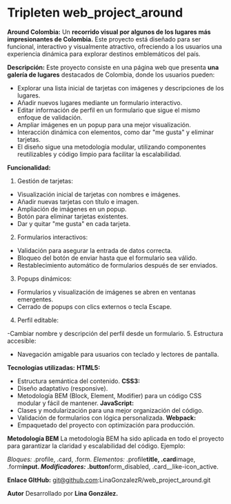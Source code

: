 # Tripleten web_project_around

**Around Colombia:** Un **recorrido visual por algunos de los lugares más impresionantes de Colombia.** Este proyecto está diseñado para ser funcional, interactivo y visualmente atractivo, ofreciendo a los usuarios una experiencia dinámica para explorar destinos emblemáticos del país.

**Descripción:**
Este proyecto consiste en una página web que presenta **una galería de lugares** destacados de Colombia, donde los usuarios pueden:

- Explorar una lista inicial de tarjetas con imágenes y descripciones de los lugares.
- Añadir nuevos lugares mediante un formulario interactivo.
- Editar información de perfil en un formulario que sigue el mismo enfoque de validación.
- Ampliar imágenes en un popup para una mejor visualización.
- Interacción dinámica con elementos, como dar "me gusta" y eliminar tarjetas.
- El diseño sigue una metodología modular, utilizando componentes reutilizables y código limpio para facilitar la escalabilidad.

**Funcionalidad:**

1. Gestión de tarjetas:

- Visualización inicial de tarjetas con nombres e imágenes.
- Añadir nuevas tarjetas con título e imagen.
- Ampliación de imágenes en un popup.
- Botón para eliminar tarjetas existentes.
- Dar y quitar "me gusta" en cada tarjeta.

2. Formularios interactivos:

- Validación para asegurar la entrada de datos correcta.
- Bloqueo del botón de enviar hasta que el formulario sea válido.
- Restablecimiento automático de formularios después de ser enviados.

3. Popups dinámicos:

- Formularios y visualización de imágenes se abren en ventanas emergentes.
- Cerrado de popups con clics externos o tecla Escape.

4. Perfil editable:

-Cambiar nombre y descripción del perfil desde un formulario. 5. Estructura accesible:

- Navegación amigable para usuarios con teclado y lectores de pantalla.

**Tecnologías utilizadas:**
**HTML5:**

- Estructura semántica del contenido.
  **CSS3:**
- Diseño adaptativo (responsive).
- Metodología BEM (Block, Element, Modifier) para un código CSS modular y fácil de mantener.
  **JavaScript:**
- Clases y modularización para una mejor organización del código.
- Validación de formularios con lógica personalizada.
  **Webpack:**
- Empaquetado del proyecto con optimización para producción.

**Metodología BEM**
La metodología BEM ha sido aplicada en todo el proyecto para garantizar la claridad y escalabilidad del código. Ejemplo:

_Bloques:_ .profile, .card, .form.
_Elementos:_ .profile**title, .card**image, .form**input.
_Modificadores:_ .button**form_disabled, .card\_\_like-icon_active.

**Enlace GItHub:**
git@github.com:LinaGonzalezR/web_project_around.git

**Autor**
Desarrollado por **Lina González.**
